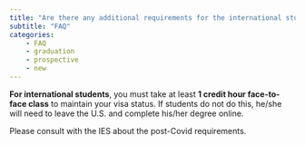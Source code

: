 ```yaml
---
title: "Are there any additional requirements for the international student for graduation?"
subtitle: "FAQ"
categories:
    - FAQ
    - graduation
    - prospective
    - new
---
```

**For international students**, you must take at least **1 credit hour face-to-face class** to maintain your visa status. If students do not do this, he/she will need to leave the U.S. and complete his/her degree online. 

Please consult with the IES about the post-Covid requirements.